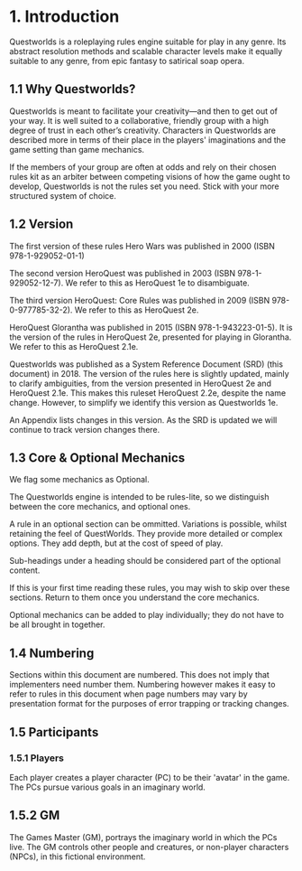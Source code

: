 # 1. Introduction

Questworlds is a roleplaying rules engine suitable for play in any genre.  Its abstract resolution methods and scalable character levels make it equally suitable to any genre, from epic fantasy to satirical soap opera. 

## 1.1 Why Questworlds?

Questworlds is meant to facilitate your creativity—and then to get out of your way. It is well suited to a collaborative, friendly group with a high degree of trust in each other’s creativity. Characters in Questworlds are described more in terms of their place in the players' imaginations and the game setting than game mechanics. 

If the members of your group are often at odds and rely on their chosen rules kit as an arbiter between competing visions of how the game ought to develop, Questworlds is not the rules set you need. Stick with your more structured system of choice.

## 1.2 Version

The first version of these rules Hero Wars was published in 2000 (ISBN 978-1-929052-01-1)

The second version HeroQuest was published in 2003 (ISBN 978-1-929052-12-7). We refer to this as HeroQuest 1e to disambiguate.

The third version HeroQuest: Core Rules was published in 2009 (ISBN 978-0-977785-32-2). We refer to this as HeroQuest 2e.

HeroQuest Glorantha was published in 2015 (ISBN 978-1-943223-01-5). It is the version of the rules in HeroQuest 2e, presented for playing in Glorantha. We refer to this as HeroQuest 2.1e.

Questworlds was published as a System Reference Document (SRD) (this document) in 2018. The version of the rules here is slightly updated, mainly to clarify ambiguities, from the version presented in HeroQuest 2e and HeroQuest 2.1e. This makes this ruleset HeroQuest 2.2e, despite the name change. However, to simplify we identify this version as Questworlds 1e.

An Appendix lists changes in this version. As the SRD is updated we will continue to track version changes there.

## 1.3 Core & Optional Mechanics

We flag some mechanics as Optional. 

The Questworlds engine is intended to be rules-lite, so we distinguish between the core mechanics, and optional ones. 

A rule in an optional section can  be ommitted. Variations is possible, whilst retaining the feel of QuestWorlds. They provide more detailed or complex options. They add depth, but at the cost of speed of play.

Sub-headings under a heading should be considered part of the optional content.

If this is your first time reading these rules, you may wish to skip over these sections. Return to them once you understand the core mechanics.

Optional mechanics can be added to play individually; they do not have to be all brought in together.

## 1.4 Numbering

Sections within this document are numbered. This does not imply that implementers need number them. Numbering however makes it easy to refer to rules in this document when page numbers may vary by presentation format for the purposes of error trapping or tracking changes.

## 1.5  Participants

### 1.5.1 Players

Each player creates a player character (PC) to be their 'avatar' in the game. The PCs pursue various goals in an imaginary world. 

## 1.5.2 GM

The Games Master (GM), portrays the imaginary world in which the PCs live. The GM controls other people and creatures, or non-player characters (NPCs), in this fictional environment. 

